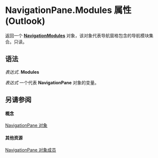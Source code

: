 
# NavigationPane.Modules 属性 (Outlook)

返回一个  **[NavigationModules](4b0743d3-0a21-488c-27b2-31ae07129a61.md)** 对象，该对象代表导航窗格包含的导航模块集合。只读。


## 语法

 _表达式_. **Modules**

 _表达式_ 一个代表 **NavigationPane** 对象的变量。


## 另请参阅


#### 概念


[NavigationPane 对象](b6538c72-6115-99fc-c926-e0532a747823.md)
#### 其他资源


[NavigationPane 对象成员](51660711-1940-cc66-d536-83b86ea25897.md)